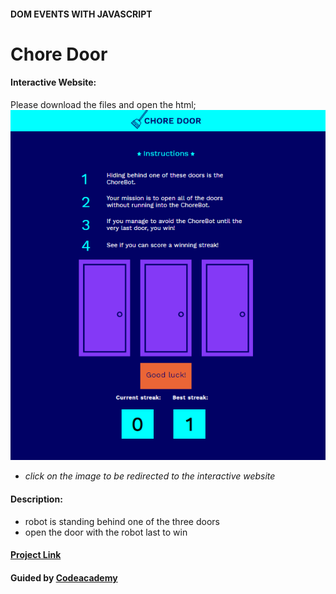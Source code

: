 #### DOM EVENTS WITH JAVASCRIPT

# Chore Door

#### Interactive Website:
Please download the files and open the html;
[![choredoor](choredoor.png)](https://s3.amazonaws.com/codecademy-content/projects/chore-door/chore-door-final/index.html)
- *click on the image to be redirected to the interactive website*

#### Description:
- robot is standing behind one of the three doors
- open the door with the robot last to win

#### [Project Link](https://www.codecademy.com/paths/web-development/tracks/build-interactive-websites/modules/web-dev-interactive-websites/projects/chore-door)

#### Guided by [Codeacademy](http://ssqt.co/mQfdNdy)

